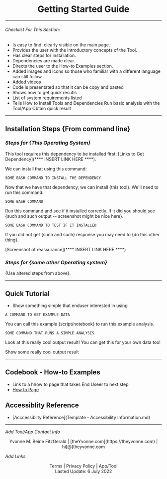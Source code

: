 <h1 align="center">Getting Started Guide</h1>

---

###### _Checklist For This Section:_  

- Is easy to find: clearly visible on the main page.  
- Provides the user with the introductory concepts of the Tool.  
- Has clear steps for installation.  
- Dependencies are made clear.  
- Directs the user to the How-to Examples section.
- Added images and icons so those who familiar with a different language can still follow
- Added videos 
- Code is presentated so that it can be copy and pasted
- Shows how to get quick resutls
- List of system requirements listed 
- Tells How to
	  Install Tools and Dependencies
	  Run basic analysis with the Tool/App
	  Obtain quick result



---

## Installation Steps {From command line}





### _Steps for {This Operating System}_

This tool requires this dependency to be installed first: [Links to Get Dependency](**** INSERT LINK HERE ****).

We can install that using this command:

```
SOME BASH COMMAND TO INSTALL THE DEPENDENCY
```

Now that we have that dependency, we can install {this tool}.
We'll need to run this command:

```
SOME BASH COMMAND
```

Run this command and see if it installed correctly. If it did you should see {such and such output -- screenshot might be nice here}.

```
SOME BASH COMMAND TO TEST IF IT INSTALLED
```

If you did not get {such and such} response you may need to {do this other thing}.

[Screenshot of reassurance](**** INSERT LINK HERE ****)







### _Steps for {some other Operating system}_

{Use altered steps from above}.


---


## Quick Tutorial
- Show something simple that enduser interested in using

```
A COMMAND TO GET EXAMPLE DATA
```

You can call this example {script/notebook} to run this example analysis.

```
SOME COMMAND THAT RUNS A SIMPLE ANALYSIS
```

Look at this really cool output result! You can get this for your own data too!

Show some really cool output result


---


## Codebook - How-to Examples 
- Link to a hhow to page that takes End Useer to next step
- [How to Page](Template%20-%20How%20To.md)


## Accessiblity Reference
- [Acccessiblity Reference](Template - Accessibility Information.md)


---
_Add Tool/App Contact Info_
<center>Yvonne M. Beine FitzGerald | [theYvonne.com](https://theyvonne.com) | hi[@]theyvonne.com </center>  

_Add Links_

<center>Terms | Privacy Policy | App/Tool </center>

<center>Lasted Update: 6 July 2022 </center>


  
